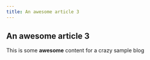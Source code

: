 ```yaml
---
title: An awesome article 3
---
```


## An awesome article 3

This is some **awesome** content for a crazy sample blog
